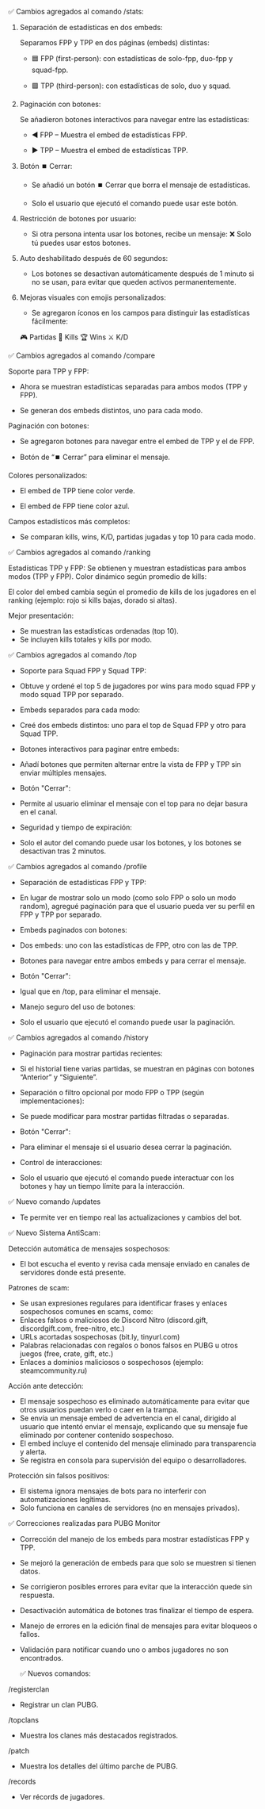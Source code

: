 ✅ Cambios agregados al comando /stats:

1. Separación de estadísticas en dos embeds:

    Separamos FPP y TPP en dos páginas (embeds) distintas:

   - 🟦 FPP (first-person): con estadísticas de solo-fpp, duo-fpp y squad-fpp.

   - 🟩 TPP (third-person): con estadísticas de solo, duo y squad.

2. Paginación con botones:

    Se añadieron botones interactivos para navegar entre las estadísticas:

   - ◀️ FPP – Muestra el embed de estadísticas FPP.

   - ▶️ TPP – Muestra el embed de estadísticas TPP.

3. Botón ⏹️ Cerrar:

    - Se añadió un botón ⏹️ Cerrar que borra el mensaje de estadísticas.

    - Solo el usuario que ejecutó el comando puede usar este botón.

4. Restricción de botones por usuario:

    - Si otra persona intenta usar los botones, recibe un mensaje: ❌ Solo tú puedes usar estos botones.

5. Auto deshabilitado después de 60 segundos:

    - Los botones se desactivan automáticamente después de 1 minuto si no se usan, para evitar que queden activos permanentemente.

6. Mejoras visuales con emojis personalizados:

    - Se agregaron íconos en los campos para distinguir las estadísticas fácilmente:

   🎮 Partidas
   🎯 Kills
   🏆 Wins
   ⚔️ K/D

✅ Cambios agregados al comando /compare

Soporte para TPP y FPP:

- Ahora se muestran estadísticas separadas para ambos modos (TPP y FPP).

- Se generan dos embeds distintos, uno para cada modo.

Paginación con botones:

- Se agregaron botones para navegar entre el embed de TPP y el de FPP.

- Botón de “⏹️ Cerrar” para eliminar el mensaje.

 Colores personalizados:

- El embed de TPP tiene color verde.

- El embed de FPP tiene color azul.

Campos estadísticos más completos:

- Se comparan kills, wins, K/D, partidas jugadas y top 10 para cada modo.

✅ Cambios agregados al comando /ranking

Estadísticas TPP y FPP:
Se obtienen y muestran estadísticas para ambos modos (TPP y FPP).
Color dinámico según promedio de kills:

El color del embed cambia según el promedio de kills de los jugadores en el ranking (ejemplo: rojo si kills bajas, dorado si altas).

Mejor presentación:

- Se muestran las estadísticas ordenadas (top 10).
- Se incluyen kills totales y kills por modo.

✅ Cambios agregados al comando /top

- Soporte para Squad FPP y Squad TPP:
- Obtuve y ordené el top 5 de jugadores por wins para modo squad FPP y modo squad TPP por separado.

- Embeds separados para cada modo:
- Creé dos embeds distintos: uno para el top de Squad FPP y otro para Squad TPP.

- Botones interactivos para paginar entre embeds:
- Añadí botones que permiten alternar entre la vista de FPP y TPP sin enviar múltiples mensajes.

- Botón "Cerrar":
- Permite al usuario eliminar el mensaje con el top para no dejar basura en el canal.

- Seguridad y tiempo de expiración:
- Solo el autor del comando puede usar los botones, y los botones se desactivan tras 2 minutos.

✅ Cambios agregados al comando /profile

- Separación de estadísticas FPP y TPP:
- En lugar de mostrar solo un modo (como solo FPP o solo un modo random), agregué paginación para que el usuario pueda ver su perfil en FPP y TPP por separado.

- Embeds paginados con botones:
- Dos embeds: uno con las estadísticas de FPP, otro con las de TPP.
- Botones para navegar entre ambos embeds y para cerrar el mensaje.

- Botón "Cerrar":
- Igual que en /top, para eliminar el mensaje.

- Manejo seguro del uso de botones:
- Solo el usuario que ejecutó el comando puede usar la paginación.

✅ Cambios agregados al comando /history

- Paginación para mostrar partidas recientes:
- Si el historial tiene varias partidas, se muestran en páginas con botones “Anterior” y “Siguiente”.

- Separación o filtro opcional por modo FPP o TPP (según implementaciones):
- Se puede modificar para mostrar partidas filtradas o separadas.

- Botón "Cerrar":
- Para eliminar el mensaje si el usuario desea cerrar la paginación.

- Control de interacciones:
- Solo el usuario que ejecutó el comando puede interactuar con los botones y hay un tiempo límite para la interacción.

 ✅ Nuevo comando /updates

 - Te permite ver en tiempo real las actualizaciones y cambios del bot.

 ✅ Nuevo Sistema AntiScam:

 Detección automática de mensajes sospechosos:
 - El bot escucha el evento y revisa cada mensaje enviado en canales de servidores donde está presente.

 Patrones de scam:
 - Se usan expresiones regulares para identificar frases y enlaces sospechosos comunes en scams, como:
 - Enlaces falsos o maliciosos de Discord Nitro (discord.gift, discordgift.com, free-nitro, etc.)
 - URLs acortadas sospechosas (bit.ly, tinyurl.com)
 - Palabras relacionadas con regalos o bonos falsos en PUBG u otros juegos (free, crate, gift, etc.)
 - Enlaces a dominios maliciosos o sospechosos (ejemplo: steamcommunity.ru)

 Acción ante detección:

 - El mensaje sospechoso es eliminado automáticamente para evitar que otros usuarios puedan verlo o caer en la trampa.
 - Se envía un mensaje embed de advertencia en el canal, dirigido al usuario que intentó enviar el mensaje, explicando que su mensaje fue eliminado por contener contenido sospechoso.
 -  El embed incluye el contenido del mensaje eliminado para transparencia y alerta.
 - Se registra en consola para supervisión del equipo o desarrolladores.

  Protección sin falsos positivos:
   
 - El sistema ignora mensajes de bots para no interferir con automatizaciones legítimas.
 -  Solo funciona en canales de servidores (no en mensajes privados).

✅ Correcciones realizadas para PUBG Monitor

 - Corrección del manejo de los embeds para mostrar estadísticas FPP y TPP.
 - Se mejoró la generación de embeds para que solo se muestren si tienen datos.
 - Se corrigieron posibles errores para evitar que la interacción quede sin respuesta.
 - Desactivación automática de botones tras finalizar el tiempo de espera.
 - Manejo de errores en la edición final de mensajes para evitar bloqueos o fallos.
 - Validación para notificar cuando uno o ambos jugadores no son encontrados.

   ✅ Nuevos comandos:

 /registerclan 
 - Registrar un clan PUBG.

 /topclans 
 - Muestra los clanes más destacados registrados.

 /patch
- Muestra los detalles del último parche de PUBG.

 /records
- Ver récords de jugadores.
